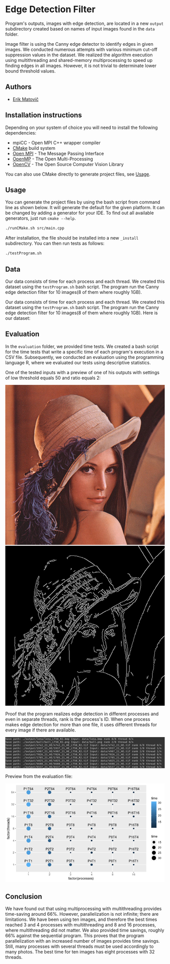 # Edge Detection Filter

Program's outputs, images with edge detection, are located in a new `output` subdirectory created based on names of input images found in the `data` folder.  

Image filter is using the Canny edge detector to identify edges in given images. We conducted numerous attempts with various minimum cut-off suppression values in the dataset. We realized the algorithm execution using multithreading and shared-memory multiprocessing to speed up finding edges in all images. However, it is not trivial to determinate lower bound threshold values.

## Authors
 - [Erik Matovič](https://github.com/Matovic)
 
## Installation instructions

Depending on your system of choice you will need to install the following dependencies:
* mpiCC - Open MPI C++ wrapper compiler 
* [CMake](https://cmake.org) build system
* [Open MPI](https://www.mpi-forum.org/) - The Message Passing Interface
* [OpenMP](https://www.openmp.org/) - The Open Multi-Processing
* [OpenCV](https://opencv.org/) - The Open Source Computer Vision Library

You can also use CMake directly to generate project files, see [Usage](#Usage).

## Usage

You can generate the project files by using the bash script from command line as shown below. It will generate the default for the given platform. It can be changed by adding a generator for your IDE. To find out all available generators, just run `cmake --help`.

```bash
./runCMake.sh src/main.cpp
```

After installation, the file should be installed into a new `_install` subdirectory. You can then run tests as follows:

```bash
./testProgram.sh
```

## Data

Our data consists of time for each process and each thread. We created this dataset using the `testProgram.sh` bash script. The program run the Canny edge detection filter for 10 images(8 of them where roughly 1GB).

Our data consists of time for each process and each thread. We created this dataset using the `testProgram.sh` bash script. The program run the Canny edge detection filter for 10 images(8 of them where roughly 1GB). Here is our dataset:

## Evaluation

In the `evaluation` folder, we provided time tests. We created a bash script for the time tests that write a specific time of each program's execution in a CSV file. Subsequently, we conducted an evaluation using the programming language R, where we evaluated our tests using descriptive statistics.

One of the tested inputs with a preview of one of his outputs with settings of low threshold equals 50 and ratio equals 2:  

<p align="center">
	<img src="./data/lena.bmp">
	<img src="./output/lena/lena_LT50_R2.bmp">
</p>

Proof that the program realizes edge detection in different processes and even in separate threads, rank is the process's ID. When one process makes edge detection for more than one file, it uses different threads for every image if there are available.

<p align="center">
  <img src="./figures/output.png">
</p>

Preview from the evaluation file:  

<p align="center">
	<img src="./figures/time_tests.png">
</p>


## Conclusion

We have found out that using multiprocessing with multithreading provides time-saving around 66%. However, parallelization is not infinite; there are limitations.  We have been using ten images, and therefore the best times reached 3 and 4 processes with multithreading and 8 and 16 processes, where multithreading did not matter. We also provided time savings, roughly 66% against the sequential program.  This proves that the program parallelization with an increased number of images provides time savings. Still, many processes with several threads must be used accordingly to many photos. The best time for ten images has eight processes with 32 threads.
